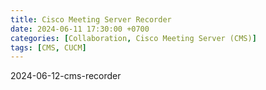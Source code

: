 ```yaml
---
title: Cisco Meeting Server Recorder
date: 2024-06-11 17:30:00 +0700
categories: [Collaboration, Cisco Meeting Server (CMS)]
tags: [CMS, CUCM]
---
```



2024-06-12-cms-recorder


























































